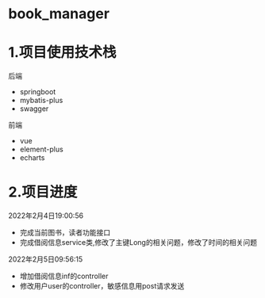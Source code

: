 # book_manager

# 1.项目使用技术栈

后端

- springboot
- mybatis-plus
- swagger



前端

- vue
- element-plus
- echarts



# 2.项目进度

2022年2月4日19:00:56

- 完成当前图书，读者功能接口
- 完成借阅信息service类,修改了主键Long的相关问题，修改了时间的相关问题



2022年2月5日09:56:15

- 增加借阅信息inf的controller
- 修改用户user的controller，敏感信息用post请求发送
